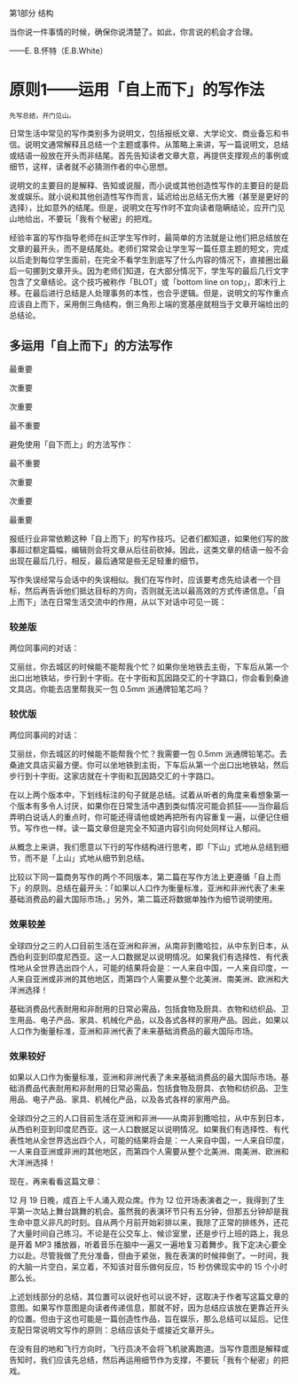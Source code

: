 第1部分 结构

当你说一件事情的时候，确保你说清楚了。如此，你言说的机会才合理。

——E. B.怀特（E.B.White）

# 原则1——运用「自上而下」的写作法

	先写总结，开门见山。

日常生活中常见的写作类别多为说明文，包括报纸文章、大学论文、商业备忘和书信。说明文通常解释且总结一个主题或事件。从策略上来讲，写一篇说明文，总结或结语一般放在开头而非结尾。首先告知读者文章大意，再提供支撑观点的事例或细节，这样，读者就不必猜测作者的中心思想。

说明文的主要目的是解释、告知或说服，而小说或其他创造性写作的主要目的是启发或娱乐。就小说和其他创造性写作而言，延迟给出总结无伤大雅（甚至是更好的选择），比如意外的结尾。但是，说明文在写作时不宜向读者隐瞒结论，应开门见山地给出，不要玩「我有个秘密」的把戏。

经验丰富的写作指导老师在纠正学生写作时，最简单的方法就是让他们把总结放在文章的最开头，而不是结尾处。老师们常常会让学生写一篇任意主题的短文，完成以后走到每位学生面前，在完全不看学生到底写了什么内容的情况下，直接圈出最后一句挪到文章开头。因为老师们知道，在大部分情况下，学生写的最后几行文字包含了文章结论。这个技巧被称作「BLOT」或「bottom line on top」，即末行上移。在最后进行总结是人处理事务的本性，也合乎逻辑。但是，说明文的写作重点应该自上而下，采用倒三角结构，倒三角形上端的宽基座就相当于文章开端给出的总结论。

## 多运用「自上而下」的方法写作

最重要

次重要

次重要

最不重要

避免使用「自下而上」的方法写作：

最不重要

次重要

次重要

最重要

报纸行业非常依赖这种「自上而下」的写作技巧。记者们都知道，如果他们写的故事超过额定篇幅，编辑则会将文章从后往前砍掉。因此，这类文章的结语一般不会出现在最后几行，相反，最后通常是些无足轻重的细节。

写作失误经常与会话中的失误相似。我们在写作时，应该要考虑先给读者一个目标，然后再告诉他们抵达目标的方向，否则就无法以最高效的方式传递信息。「自上而下」法在日常生活交流中的作用，从以下对话中可见一斑：

### 较差版

两位同事间的对话：

艾丽丝，你去城区的时候能不能帮我个忙？如果你坐地铁去主街，下车后从第一个出口出地铁站，步行到十字街。在十字街和瓦因路交汇的十字路口，你会看到桑迪文具店。你能去店里帮我买一包 0.5mm 派通牌铅笔芯吗？

### 较优版

两位同事间的对话：

艾丽丝，你去城区的时候能不能帮我个忙？我需要一包 0.5mm 派通牌铅笔芯。去桑迪文具店买最方便。你可以坐地铁到主街，下车后从第一个出口出地铁站，然后步行到十字街。这家店就在十字街和瓦因路交汇的十字路口。

在以上两个版本中，下划线标注的句子就是总结。试着从听者的角度来看想象第一个版本有多令人讨厌，如果你在日常生活中遇到类似情况可能会抓狂——当你最后弄明白说话人的重点时，你可能还得请他或她再把所有内容重复一遍，以便记住细节。写作也一样。读一篇文章但是完全不知道内容引向何处同样让人郁闷。

从概念上来讲，我们愿意以下行的写作结构进行思考，即「下山」式地从总结到细节，而不是「上山」式地从细节到总结。

比较以下同一篇商务写作的两个不同版本，第二篇在写作方法上更遵循「自上而下」的原则。总结在最开头：「如果以人口作为衡量标准，亚洲和非洲代表了未来基础消费品的最大国际市场。」另外，第二篇还将数据单独作为细节说明使用。

### 效果较差

全球四分之三的人口目前生活在亚洲和非洲，从南非到撒哈拉，从中东到日本，从西伯利亚到印度尼西亚。这一人口数据足以说明情况。如果我们有选择性、有代表性地从全世界选出四个人，可能的结果将会是：一人来自中国，一人来自印度，一人来自亚洲或非洲的其他地区，而第四个人需要从整个北美洲、南美洲、欧洲和大洋洲选择！

基础消费品代表耐用和非耐用的日常必需品，包括食物及厨具、衣物和纺织品、卫生用品、电子产品、家具、机械化产品，以及各式各样的家用产品。因此，如果以人口作为衡量标准，亚洲和非洲代表了未来基础消费品的最大国际市场。

### 效果较好

如果以人口作为衡量标准，亚洲和非洲代表了未来基础消费品的最大国际市场。基础消费品代表耐用和非耐用的日常必需品，包括食物及厨具、衣物和纺织品、卫生用品、电子产品、家具、机械化产品，以及各式各样的家用产品。

全球四分之三的人口目前生活在亚洲和非洲——从南非到撒哈拉，从中东到日本，从西伯利亚到印度尼西亚。这一人口数据足以说明情况。如果我们有选择性、有代表性地从全世界选出四个人，可能的结果将会是：一人来自中国，一人来自印度，一人来自亚洲或非洲的其他地区，而第四个人需要从整个北美洲、南美洲、欧洲和大洋洲选择！

现在，再来看看这篇文章：

12 月 19 日晚，成百上千人涌入观众席。作为 12 位开场表演者之一，我得到了生平第一次站上舞台跳舞的机会。虽然我的表演环节只有五分钟，但那五分钟却是我生命中意义非凡的时刻。自从两个月前开始彩排以来，我除了正常的排练外，还花了大量时间自己练习。不论是在公交车上、候诊室里，还是步行上班的路上，我总是开着 MP3 播放器，听着音乐在脑中一遍又一遍地复习着舞步。我下定决心要全力以赴。尽管我做了充分准备，但由于紧张，我在表演的时候摔倒了。一时间，我的大脑一片空白，呆立着，不知该对音乐做何反应，15 秒仿佛现实中的 15 个小时那么长。

上述划线部分的总结，其位置可以说好也可以说不好，这取决于作者写这篇文章的意图。如果写作意图是向读者传递信息，那就不好，因为总结应该放在更靠近开头的位置。但由于这也可能是一篇创造性作品，旨在娱乐，那么总结可以延后。记住支配日常说明文写作的原则：总结应该处于或接近文章开头。

在没有目的地和飞行方向时，飞行员决不会将飞机驶离跑道。当写作意图是解释或告知时，我们应该先总结，然后再运用细节作为支撑，不要玩「我有个秘密」的把戏。
